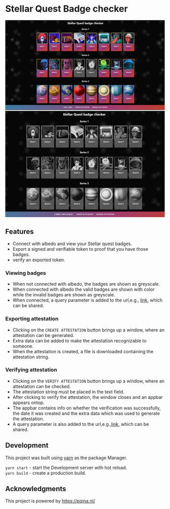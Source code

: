 # Stellar Quest Badge checker

![img.png](img.png)\
![img_1.png](img_1.png)
## Features
* Connect with albedo and view your Stellar quest badges.
* Export a signed and verifiable token to proof that you have those badges.
* verify an exported token.

### Viewing badges

* When not connected with albedo, the badges are shown as greyscale.
* When connected with albedo the valid badges are shown with color while the invalid badges are shown as greyscale.
* When connected, a query parameter is added to the url,e.g., [link](http://badge.rahimklaber.me/?address=GAAUMMCT5PVLB5SP7FJYDXKZYDFJLXLJ34EXFREMDWOZLKYVE2PNVZWO), which can be shared.

### Exporting attestation

* Clicking on the `CREATE ATTESTATION` button brings up a window, where an attestation can be generated.
* Extra data can be added to make the attestation recognizable to someone.
* When the attestation is created, a file is downloaded containing the attestation string.

### Verifying attestation
* Clicking on the `VERIFY ATTESTATION` button brings up a window, where an attestation can be checked.
* The attestation string must be placed in the text field.
* After clicking to verify the attestation, the window closes and an appbar appears ontop.
* The appbar contains info on whether the verification was successfully, the date it was created and the extra data which was used to generate the attestation.
* A query parameter is also added to the url,e.g.,[link](http://badge.rahimklaber.me/?attestation=113601bc6f4a5a72a4033d079f77f67f51450895315cff6c3f2cbb38d2318d67ff%2C12ec7356eb40fd8359c5aec54c51e292c393434ce9797d3a24985f45e9cf36c48b%2C13710b86bfbff16f64ddff7fad7859f4032caaaab4eedf9688f4a08649e81b975b%2C14ca31094e018dc058612fe03d4407a43e87fdb8da1012cf6e6530c88cc2b28283%2C155f25e7b67a566b01c1549a4b9ccff9f147e431e6019f88178b049493277f3e30%2C164bd8efba25d168ffcad6b10667f0f96aaa6065e009bcf01932dc3c2515cc93c7%2C17130684c48c78384a15db787306d821e4023318aad640307fc0b1c1506e4f2f4c%2C18fa46affd0deb114b808737f292055138008b7be662cd603e0425e108d22979c7%2C21f1460c64f65ee4e6b60020cdc280c1819fbbe9d3c8e4831655b2b5a46c34290f%2C22658b0f54afd01cb308814ddcdd34ab6e257a8abcde61e6209e8b86d8a30b735e%2C235981a00b401deb127714e1720b37e70642603901f115bcab77cbf845c9fa6763%2C261166b89f10ada0d8516aaa8203e7d61de0f761572c775a35e518d32dd06989bb%2C27baf3cf852b30f26f6823d87da1a88ac7cb033ad728bad5a8f98701eea92138e7%2C2820fb43b54df90c56c7faa690e01b7deed3e79b1076292541c8fbf6945e1658ef%2C311032c0564bb459814b050ddf5f2125eaace6196023a86da5cf4ad8fde432bf69%2C325eb6b3c39d69911fe836e85d878c9cf5c3575469fde855aad256b384cf224761%2C3366f770df2fbc74ee6982b5d7e9a94afbf7dcb890ca8fbdb5853e3adfc965fa3a%2C34077c9f461214b8e464f34fcd933cd9dd5eeb9839d0fba4d6694b66a65b8eddce%2C35b9b55980aec9dfd05bea36a3e31b9e5f226b1f1d98874eaf1a538509b6b39c00%2C362ab6fce454e574140b3172f2a0c28efc3d5a7a41e29578f77bf9d5d8ef575c32%2C373f2fe091b7e6e93946b7d65d2e3fe42b06465c70025849b1a2fa9d992d77d136%2C387f4ebc3e4a1b935c6035a863cd26fcd2f66ab430b76b454b388243c0494ff927*1627525727787*GAAUMMCT5PVLB5SP7FJYDXKZYDFJLXLJ34EXFREMDWOZLKYVE2PNVZWO*0ec2fbafc3639b15f54c6682e4ed7eb8cf0ca4d84f78ad866b10fe4dede7e5d66af518cdcacdcfbe44989988ca98c277d9734647de28e66cb02767b1f2d19107), which can be shared.


## Development
This project was built using [yarn](https://yarnpkg.com/) as the package Manager.

`yarn start` - start the Development server with hot reload.\
`yarn build` - create a production build.

## Acknowledgments
This project is powered by https://pqina.nl/